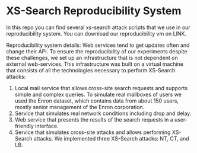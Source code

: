 # XS-Search Reproducibility System
In this repo you can find several xs-search attack scripts that we use in our reproducibility system.
You can download our reproducibility vm on LINK.

Reproducibility system details:
Web services tend to get updates often and change their API. To ensure the reproducibility of our experiments despite these challenges, we set up an infrastructure that is not dependent on external web-services. This infrastructure was built on a virtual machine that consists of all the technologies necessary to perform XS-Search attacks:
1. Local mail service that allows cross-site search requests and supports simple and complex queries. To simulate real mailboxes of users we used the Enron dataset, which contains data from about 150 users, mostly senior management of the Enron corporation.
2. Service that simulates real network conditions including drop and delay.
3. Web service that presents the results of the search requests in a user-friendly interface.
4. Service that simulates cross-site attacks and allows performing XS-Search attacks. We implemented three XS-Search attacks: NT, CT, and LB. 
